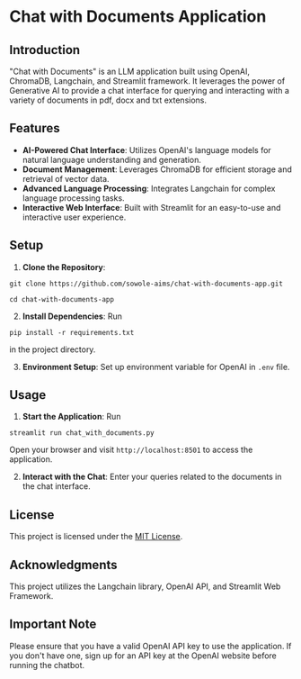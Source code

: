 # Chat with Documents Application

## Introduction

"Chat with Documents" is an LLM application built using OpenAI, ChromaDB, Langchain, and Streamlit framework. It leverages the power of Generative AI to provide a chat interface for querying and interacting with a variety of documents in pdf, docx and txt extensions.

## Features

- **AI-Powered Chat Interface**: Utilizes OpenAI's language models for natural language understanding and generation.
- **Document Management**: Leverages ChromaDB for efficient storage and retrieval of vector data.
- **Advanced Language Processing**: Integrates Langchain for complex language processing tasks.
- **Interactive Web Interface**: Built with Streamlit for an easy-to-use and interactive user experience.

## Setup

1. **Clone the Repository**: 
```
git clone https://github.com/sowole-aims/chat-with-documents-app.git
```

``` 
cd chat-with-documents-app
```
2. **Install Dependencies**: Run 

```
pip install -r requirements.txt
```
in the project directory.

3. **Environment Setup**: Set up environment variable for OpenAI in `.env` file.

## Usage

1. **Start the Application**: Run 

```
streamlit run chat_with_documents.py
```
Open your browser and visit `http://localhost:8501` to access the application.

2. **Interact with the Chat**: Enter your queries related to the documents in the chat interface.





## License
This project is licensed under the [MIT License](LICENSE).


## Acknowledgments
This project utilizes the Langchain library, OpenAI API, and Streamlit Web Framework.

## Important Note
Please ensure that you have a valid OpenAI API key to use the application. If you don't have one, sign up for an API key at the OpenAI website before running the chatbot.


